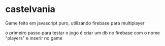 # castelvania
Game feito em javascript puro, utilizando firebase para multiplayer

o primeiro passo para testar o jogo é criar um db no firebase com o nome "players" e inserir no game 
